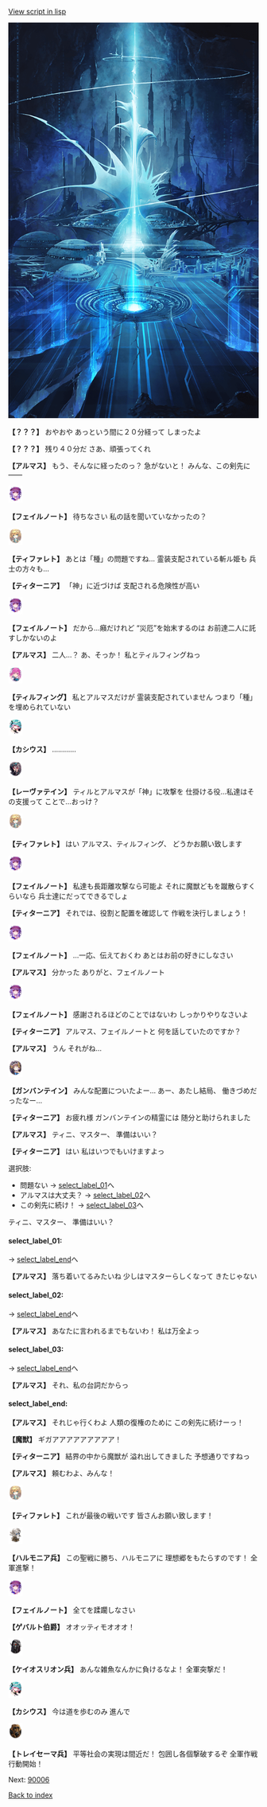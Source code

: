 [View script in lisp](../scripts/101105031.txt)

![profound.png](../images/backgrounds/profound.png)

**【？？？】**
おやおや
あっという間に２０分経って
しまったよ

**【？？？】**
残り４０分だ
さあ、頑張ってくれ

**【アルマス】**
もう、そんなに経ったのっ？
急がないと！
みんな、この剣先に――

<img src="../images/units/3401911.png" alt="3401911.png" height="34"/>

**【フェイルノート】**
待ちなさい
私の話を聞いていなかったの？

<img src="../images/units/3503211.png" alt="3503211.png" height="34"/>

**【ティファレト】**
あとは「種」の問題ですね…
霊装支配されている斬ル姫も
兵士の方々も…

**【ティターニア】**
「神」に近づけば
支配される危険性が高い

<img src="../images/units/3401911.png" alt="3401911.png" height="34"/>

**【フェイルノート】**
だから…癪だけれど
“災厄”を始末するのは
お前達二人に託すしかないのよ

**【アルマス】**
二人…？
あ、そっか！
私とティルフィングねっ

<img src="../images/units/3101411.png" alt="3101411.png" height="34"/>

**【ティルフィング】**
私とアルマスだけが
霊装支配されていません
つまり「種」を埋められていない

<img src="../images/units/3303111.png" alt="3303111.png" height="34"/>

**【カシウス】**
…………

<img src="../images/units/3100211.png" alt="3100211.png" height="34"/>

**【レーヴァテイン】**
ティルとアルマスが「神」に攻撃を
仕掛ける役…私達はその支援って
ことで…おっけ？

<img src="../images/units/3503211.png" alt="3503211.png" height="34"/>

**【ティファレト】**
はい
アルマス、ティルフィング、
どうかお願い致します

<img src="../images/units/3401911.png" alt="3401911.png" height="34"/>

**【フェイルノート】**
私達も長距離攻撃なら可能よ
それに魔獣どもを蹴散らすくらいなら
兵士達にだってできるでしょ

**【ティターニア】**
それでは、役割と配置を確認して
作戦を決行しましょう！

<img src="../images/units/3401911.png" alt="3401911.png" height="34"/>

**【フェイルノート】**
…一応、伝えておくわ
あとはお前の好きにしなさい

**【アルマス】**
分かった
ありがと、フェイルノート

<img src="../images/units/3401911.png" alt="3401911.png" height="34"/>

**【フェイルノート】**
感謝されるほどのことではないわ
しっかりやりなさいよ

**【ティターニア】**
アルマス、フェイルノートと
何を話していたのですか？

**【アルマス】**
うん
それがね…

<img src="../images/units/3600211.png" alt="3600211.png" height="34"/>

**【ガンバンテイン】**
みんな配置についたよー…
あー、あたし結局、
働きづめだったなー…

**【ティターニア】**
お疲れ様
ガンバンテインの精霊には
随分と助けられました

**【アルマス】**
ティニ、マスター、
準備はいい？

**【ティターニア】**
はい
私はいつでもいけますよっ

選択肢:
- 問題ない → [select_label_01](#select_label_01)へ
- アルマスは大丈夫？ → [select_label_02](#select_label_02)へ
- この剣先に続け！ → [select_label_03](#select_label_03)へ


ティニ、マスター、
準備はいい？

#### select_label_01:
 → [select_label_end](#select_label_end)へ

**【アルマス】**
落ち着いてるみたいね
少しはマスターらしくなって
きたじゃない

#### select_label_02:
 → [select_label_end](#select_label_end)へ

**【アルマス】**
あなたに言われるまでもないわ！
私は万全よっ

#### select_label_03:
 → [select_label_end](#select_label_end)へ

**【アルマス】**
それ、私の台詞だからっ

#### select_label_end:

**【アルマス】**
それじゃ行くわよ
人類の復権のために
この剣先に続けーっ！

**【魔獣】**
ギガアアアアアアアアア！

**【ティターニア】**
結界の中から魔獣が
溢れ出してきました
予想通りですねっ

**【アルマス】**
頼むわよ、みんな！

<img src="../images/units/3503211.png" alt="3503211.png" height="34"/>

**【ティファレト】**
これが最後の戦いです
皆さんお願い致します！

<img src="../images/units/3810001.png" alt="3810001.png" height="34"/>

**【ハルモニア兵】**
この聖戦に勝ち、ハルモニアに
理想郷をもたらすのです！
全軍進撃！

<img src="../images/units/3401911.png" alt="3401911.png" height="34"/>

**【フェイルノート】**
全てを蹂躙しなさい

**【ゲバルト伯爵】**
オオッティモオオオ！

<img src="../images/units/3820001.png" alt="3820001.png" height="34"/>

**【ケイオスリオン兵】**
あんな雑魚なんかに負けるなよ！
全軍突撃だ！

<img src="../images/units/3303111.png" alt="3303111.png" height="34"/>

**【カシウス】**
今は道を歩むのみ
進んで

<img src="../images/units/3830007.png" alt="3830007.png" height="34"/>

**【トレイセーマ兵】**
平等社会の実現は間近だ！
包囲し各個撃破するぞ
全軍作戦行動開始！

Next: [90006](90006.md)

[Back to index](index.md)
